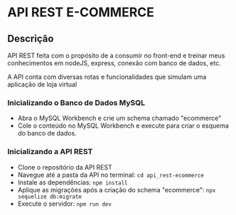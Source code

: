 # API REST E-COMMERCE

## Descrição

API REST feita com o propósito de a consumir no front-end e treinar meus conhecimentos em nodeJS, express, conexão com banco de dados, etc.

A API conta com diversas rotas e funcionalidades que simulam uma aplicação de loja virtual


### Inicializando o Banco de Dados MySQL

- Abra o MySQL Workbench e crie um schema chamado "ecommerce" 
- Cole o conteúdo no MySQL Workbench e execute para criar o esquema do banco de dados.

### Inicializando a API REST

- Clone o repositório da API REST
- Navegue até a pasta da API no terminal: `cd api_rest-ecommerce`
- Instale as dependências: `npm install`
- Aplique as migrações após a criação do schema "ecommerce": `npx sequelize db:migrate`
- Execute o servidor: `npm run dev`
